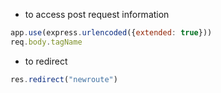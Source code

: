 - to access post request information
```js
app.use(express.urlencoded({extended: true}))
req.body.tagName
```
- to redirect
```js
res.redirect("newroute")
```